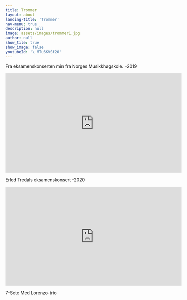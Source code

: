 ```yaml
---
title: Trommer
layout: about
landing-title: 'Trommer'
nav-menu: true
description: null
image: assets/images/trommer1.jpg
author: null
show_tile: true
show_image: false
youtubeId: '\_MTu6KVSf20'
---
```


Fra eksamenskonserten min fra Norges Musikkhøgskole. -2019

<iframe width="560" height="315" src="https://www.youtube.com/watch?v=xykuH1Dbrf8&t=19s" frameborder="0" allowfullscreen></iframe>

Erled Tredals eksamenskonsert -2020

<iframe width="560" height="315" src="https://www.youtube.com/watch?v=C_Qr_F3fJDI" frameborder="0" allowfullscreen></iframe>

7-Sete Med Lorenzo-trio
